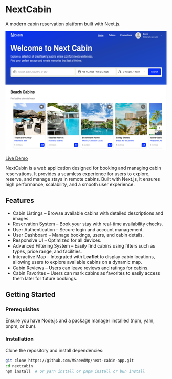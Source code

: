 # NextCabin

A modern cabin reservation platform built with Next.js.

![NextCabin Screenshot](public/next-cabin.png)

[Live Demo](https://next-cabin-app.vercel.app/)

NextCabin is a web application designed for booking and managing cabin reservations. It provides a seamless experience for users to explore, reserve, and manage stays in remote cabins. Built with Next.js, it ensures high performance, scalability, and a smooth user experience.

## Features

- Cabin Listings – Browse available cabins with detailed descriptions and images.
- Reservation System – Book your stay with real-time availability checks.
- User Authentication – Secure login and account management.
- User Dashboard – Manage bookings, users, and cabin details.
- Responsive UI – Optimized for all devices.
- Advanced Filtering System – Easily find cabins using filters such as types, price range, and facilities.
- Interactive Map – Integrated with **Leaflet** to display cabin locations, allowing users to explore available cabins on a dynamic map.  
- Cabin Reviews – Users can leave reviews and ratings for cabins.
- Cabin Favorites – Users can mark cabins as favorites to easily access them later for future bookings.  


## Getting Started

### Prerequisites

Ensure you have Node.js and a package manager installed (npm, yarn, pnpm, or bun).

### Installation

Clone the repository and install dependencies:

```bash
git clone https://github.com/MSaeedMp/next-cabin-app.git
cd nextcabin
npm install  # or yarn install or pnpm install or bun install
```
